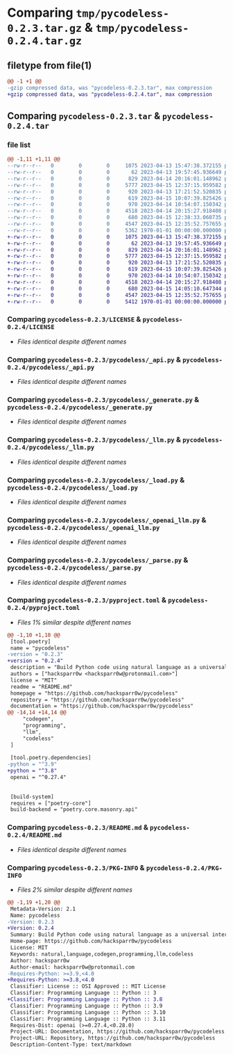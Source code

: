 # Comparing `tmp/pycodeless-0.2.3.tar.gz` & `tmp/pycodeless-0.2.4.tar.gz`

## filetype from file(1)

```diff
@@ -1 +1 @@
-gzip compressed data, was "pycodeless-0.2.3.tar", max compression
+gzip compressed data, was "pycodeless-0.2.4.tar", max compression
```

## Comparing `pycodeless-0.2.3.tar` & `pycodeless-0.2.4.tar`

### file list

```diff
@@ -1,11 +1,11 @@
--rw-r--r--   0        0        0     1075 2023-04-13 15:47:38.372155 pycodeless-0.2.3/LICENSE
--rw-r--r--   0        0        0       62 2023-04-13 19:57:45.936649 pycodeless-0.2.3/pycodeless/__init__.py
--rw-r--r--   0        0        0      829 2023-04-14 20:16:01.148962 pycodeless-0.2.3/pycodeless/_api.py
--rw-r--r--   0        0        0     5777 2023-04-15 12:37:15.959582 pycodeless-0.2.3/pycodeless/_generate.py
--rw-r--r--   0        0        0      920 2023-04-13 17:21:52.520835 pycodeless-0.2.3/pycodeless/_llm.py
--rw-r--r--   0        0        0      619 2023-04-15 10:07:39.825426 pycodeless-0.2.3/pycodeless/_load.py
--rw-r--r--   0        0        0      970 2023-04-14 10:54:07.150342 pycodeless-0.2.3/pycodeless/_openai_llm.py
--rw-r--r--   0        0        0     4518 2023-04-14 20:15:27.918408 pycodeless-0.2.3/pycodeless/_parse.py
--rw-r--r--   0        0        0      680 2023-04-15 12:38:33.060735 pycodeless-0.2.3/pyproject.toml
--rw-r--r--   0        0        0     4547 2023-04-15 12:35:52.757655 pycodeless-0.2.3/README.md
--rw-r--r--   0        0        0     5362 1970-01-01 00:00:00.000000 pycodeless-0.2.3/PKG-INFO
+-rw-r--r--   0        0        0     1075 2023-04-13 15:47:38.372155 pycodeless-0.2.4/LICENSE
+-rw-r--r--   0        0        0       62 2023-04-13 19:57:45.936649 pycodeless-0.2.4/pycodeless/__init__.py
+-rw-r--r--   0        0        0      829 2023-04-14 20:16:01.148962 pycodeless-0.2.4/pycodeless/_api.py
+-rw-r--r--   0        0        0     5777 2023-04-15 12:37:15.959582 pycodeless-0.2.4/pycodeless/_generate.py
+-rw-r--r--   0        0        0      920 2023-04-13 17:21:52.520835 pycodeless-0.2.4/pycodeless/_llm.py
+-rw-r--r--   0        0        0      619 2023-04-15 10:07:39.825426 pycodeless-0.2.4/pycodeless/_load.py
+-rw-r--r--   0        0        0      970 2023-04-14 10:54:07.150342 pycodeless-0.2.4/pycodeless/_openai_llm.py
+-rw-r--r--   0        0        0     4518 2023-04-14 20:15:27.918408 pycodeless-0.2.4/pycodeless/_parse.py
+-rw-r--r--   0        0        0      680 2023-04-15 14:05:10.647344 pycodeless-0.2.4/pyproject.toml
+-rw-r--r--   0        0        0     4547 2023-04-15 12:35:52.757655 pycodeless-0.2.4/README.md
+-rw-r--r--   0        0        0     5412 1970-01-01 00:00:00.000000 pycodeless-0.2.4/PKG-INFO
```

### Comparing `pycodeless-0.2.3/LICENSE` & `pycodeless-0.2.4/LICENSE`

 * *Files identical despite different names*

### Comparing `pycodeless-0.2.3/pycodeless/_api.py` & `pycodeless-0.2.4/pycodeless/_api.py`

 * *Files identical despite different names*

### Comparing `pycodeless-0.2.3/pycodeless/_generate.py` & `pycodeless-0.2.4/pycodeless/_generate.py`

 * *Files identical despite different names*

### Comparing `pycodeless-0.2.3/pycodeless/_llm.py` & `pycodeless-0.2.4/pycodeless/_llm.py`

 * *Files identical despite different names*

### Comparing `pycodeless-0.2.3/pycodeless/_load.py` & `pycodeless-0.2.4/pycodeless/_load.py`

 * *Files identical despite different names*

### Comparing `pycodeless-0.2.3/pycodeless/_openai_llm.py` & `pycodeless-0.2.4/pycodeless/_openai_llm.py`

 * *Files identical despite different names*

### Comparing `pycodeless-0.2.3/pycodeless/_parse.py` & `pycodeless-0.2.4/pycodeless/_parse.py`

 * *Files identical despite different names*

### Comparing `pycodeless-0.2.3/pyproject.toml` & `pycodeless-0.2.4/pyproject.toml`

 * *Files 1% similar despite different names*

```diff
@@ -1,10 +1,10 @@
 [tool.poetry]
 name = "pycodeless"
-version = "0.2.3"
+version = "0.2.4"
 description = "Build Python code using natural language as a universal interface"
 authors = ["hacksparr0w <hacksparr0w@protonmail.com>"]
 license = "MIT"
 readme = "README.md"
 homepage = "https://github.com/hacksparr0w/pycodeless"
 repository = "https://github.com/hacksparr0w/pycodeless"
 documentation = "https://github.com/hacksparr0w/pycodeless"
@@ -14,14 +14,14 @@
     "codegen",
     "programming",
     "llm",
     "codeless"
 ]
 
 [tool.poetry.dependencies]
-python = "^3.9"
+python = "^3.8"
 openai = "^0.27.4"
 
 
 [build-system]
 requires = ["poetry-core"]
 build-backend = "poetry.core.masonry.api"
```

### Comparing `pycodeless-0.2.3/README.md` & `pycodeless-0.2.4/README.md`

 * *Files identical despite different names*

### Comparing `pycodeless-0.2.3/PKG-INFO` & `pycodeless-0.2.4/PKG-INFO`

 * *Files 2% similar despite different names*

```diff
@@ -1,19 +1,20 @@
 Metadata-Version: 2.1
 Name: pycodeless
-Version: 0.2.3
+Version: 0.2.4
 Summary: Build Python code using natural language as a universal interface
 Home-page: https://github.com/hacksparr0w/pycodeless
 License: MIT
 Keywords: natural,language,codegen,programming,llm,codeless
 Author: hacksparr0w
 Author-email: hacksparr0w@protonmail.com
-Requires-Python: >=3.9,<4.0
+Requires-Python: >=3.8,<4.0
 Classifier: License :: OSI Approved :: MIT License
 Classifier: Programming Language :: Python :: 3
+Classifier: Programming Language :: Python :: 3.8
 Classifier: Programming Language :: Python :: 3.9
 Classifier: Programming Language :: Python :: 3.10
 Classifier: Programming Language :: Python :: 3.11
 Requires-Dist: openai (>=0.27.4,<0.28.0)
 Project-URL: Documentation, https://github.com/hacksparr0w/pycodeless
 Project-URL: Repository, https://github.com/hacksparr0w/pycodeless
 Description-Content-Type: text/markdown
```

